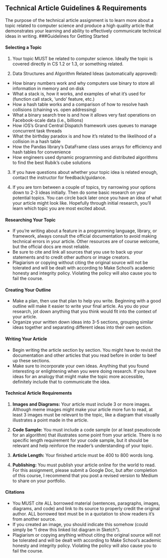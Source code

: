 
## Technical Article Guidelines & Requirements
The purpose of the technical article assignment is to learn more about a topic related to computer science and produce a high quality article that demonstrates your learning and ability to effectively communicate technical ideas in writing.
###Guidelines for Getting Started

#### Selecting a Topic
1. Your topic MUST be related to computer science. Ideally the topic is covered directly in CS 1.2 or 1.3, or something related.

2. Data Structures and Algorithm Related Ideas (automatically approved):
  * How binary numbers work and why computers use binary to store all information in memory and on disk
  * What a stack is, how it works, and examples of what it’s used for (function call stack, ‘undo’ feature, etc.)
  * How a hash table works and a comparison of how to resolve hash collisions (chaining vs. open addressing)
  * What a binary search tree is and how it allows very fast operations on Facebook-scale data (i.e., billions)
  * How iOS’s Grand Central Dispatch framework uses queues to manage concurrent task threads
  * What the birthday paradox is and how it’s related to the likelihood of a collision in a hash table
  * How the Pandas library’s DataFrame class uses arrays for efficiency and hash tables for convenience
  * How engineers used dynamic programming and distributed algorithms to find the best Rubik’s cube solutions
  
3. If you have questions about whether your topic idea is related enough, contact the instructor for feedback/guidance.
 
4. If you are torn between a couple of topics, try narrowing your options down to 2-3 ideas initially. Then do some basic research on your potential topics. You can circle back later once you have an idea of what your article might look like. Hopefully through initial research, you’ll learn which topic you are most excited about.

#### Researching Your Topic
* If you’re writing about a feature in a programming language, library, or framework, always consult the official documentation to avoid making technical errors in your article. Other resources are of course welcome, but the official docs are most reliable.
* Be sure to cite and link all sources that you use to back up your statements and to credit other authors or image creators.
* Plagiarism or copying without citing the original source will not be tolerated and will be dealt with according to Make School’s academic honesty and integrity policy. Violating the policy will also cause you to fail the course.

#### Creating Your Outline
* Make a plan, then use that plan to help you write. Beginning with a good outline will make it easier to write your final article. As you do your research, jot down anything that you think would fit into the context of your article.
* Organize your written down ideas into 3-5 sections, grouping similar ideas together and separating different ideas into their own section. 

#### Writing Your Article
* Begin writing the article section by section. You might have to revisit the documentation and other articles that you read before in order to beef up these sections.
* Make sure to incorporate your own ideas. Anything that you found interesting or enlightening when you were doing research. If you have ideas for an analogy that might make the topic more accessible, definitely include that to communicate the idea.

#### Technical Article Requirements

1. **Images and Diagrams:** Your article must include 3 or more images. Although meme images might make your article more fun to read, at least 3 images must be relevant to the topic, like a diagram that visually illustrates a point made in the article.

2. **Code Sample:** You must include a code sample (or at least pseudocode for an algorithm) that illustrates some point from your article.
There is no specific length requirement for your code sample, but it should be relevant and help reinforce the reader’s understanding of your topic.

3. **Article Length:** Your finished article must be 400 to 800 words long.

4. **Publishing:** You must publish your article online for the world to read. For this assignment, please submit a Google Doc, but after completion of this course, I recommend that you post a revised version to Medium to share on your portfolio.


#### Citations
* You MUST cite ALL borrowed material (sentences, paragraphs, images, diagrams, and code) and link to its source to properly credit the original author. ALL borrowed text must be in a quotation to show readers it’s from another source.
* If you created an image, you should indicate this somehow (could simply be “I drew this linked list diagram in Sketch”).
* Plagiarism or copying anything without citing the original source will not be tolerated and will be dealt with according to Make School’s academic honesty and integrity policy. Violating the policy will also cause you to fail the course.



